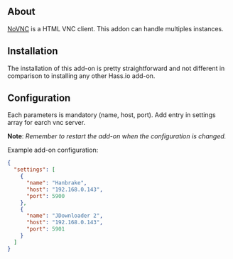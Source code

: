 ## About

[NoVNC](https://novnc.com/info.html) is a HTML VNC client. This addon can handle multiples instances. 


## Installation

The installation of this add-on is pretty straightforward and not different in
comparison to installing any other Hass.io add-on.

## Configuration

Each parameters is mandatory (name, host, port). Add entry in settings array for earch vnc server. 

**Note**: _Remember to restart the add-on when the configuration is changed._

Example add-on configuration:

```json
{
  "settings": [
    {
      "name": "Hanbrake",
      "host": "192.168.0.143",
      "port": 5900
    },
    {
      "name": "JDownloader 2",
      "host": "192.168.0.143",
      "port": 5901
    }
  ]
}
```
